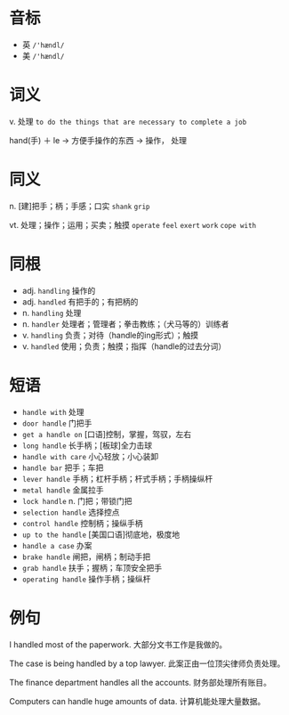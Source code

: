 # 音标

- 英 `/'hændl/`
- 美 `/'hændl/`

# 词义

v. 处理
`to do the things that are necessary to complete a job`



hand(手) ＋ le → 方便手操作的东西 → 操作， 处理

# 同义

n. [建]把手；柄；手感；口实
`shank` `grip`

vt. 处理；操作；运用；买卖；触摸
`operate` `feel` `exert` `work` `cope with`

# 同根

- adj. `handling` 操作的
- adj. `handled` 有把手的；有把柄的
- n. `handling` 处理
- n. `handler` 处理者；管理者；拳击教练；（犬马等的）训练者
- v. `handling` 负责；对待（handle的ing形式）；触摸
- v. `handled` 使用；负责；触摸；指挥（handle的过去分词）

# 短语

- `handle with` 处理
- `door handle` 门把手
- `get a handle on` [口语]控制，掌握，驾驭，左右
- `long handle` 长手柄；[板球]全力击球
- `handle with care` 小心轻放；小心装卸
- `handle bar` 把手；车把
- `lever handle` 手柄；杠杆手柄；杆式手柄；手柄操纵杆
- `metal handle` 金属拉手
- `lock handle` n. 门把；带锁门把
- `selection handle` 选择控点
- `control handle` 控制柄；操纵手柄
- `up to the handle` [美国口语]彻底地，极度地
- `handle a case` 办案
- `brake handle` 闸把，闸柄；制动手把
- `grab handle` 扶手；握柄；车顶安全把手
- `operating handle` 操作手柄；操纵杆

# 例句

I handled most of the paperwork.
大部分文书工作是我做的。

The case is being handled by a top lawyer.
此案正由一位顶尖律师负责处理。

The finance department handles all the accounts.
财务部处理所有账目。

Computers can handle huge amounts of data.
计算机能处理大量数据。


